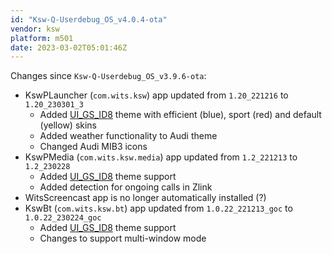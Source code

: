 ```yaml
---
id: "Ksw-Q-Userdebug_OS_v4.0.4-ota"
vendor: ksw
platform: m501
date: 2023-03-02T05:01:46Z
---
```

Changes since `Ksw-Q-Userdebug_OS_v3.9.6-ota`:
- KswPLauncher (`com.wits.ksw`) app updated from `1.20_221216` to `1.20_230301_3`
    - Added [UI_GS_ID8](/headunits/themes/ksw/ui_gs_id8) theme with efficient (blue), sport (red) and default (yellow) skins
    - Added weather functionality to Audi theme
    - Changed Audi MIB3 icons
- KswPMedia (`com.wits.ksw.media`) app updated from `1.2_221213` to `1.2_230228`
    - Added [UI_GS_ID8](/headunits/themes/ksw/ui_gs_id8) theme support
    - Added detection for ongoing calls in Zlink
- WitsScreencast app is no longer automatically installed (?)
- KswBt (`com.wits.ksw.bt`) app updated from `1.0.22_221213_goc` to `1.0.22_230224_goc`
    - Added [UI_GS_ID8](/headunits/themes/ksw/ui_gs_id8) theme support
    - Changes to support multi-window mode
